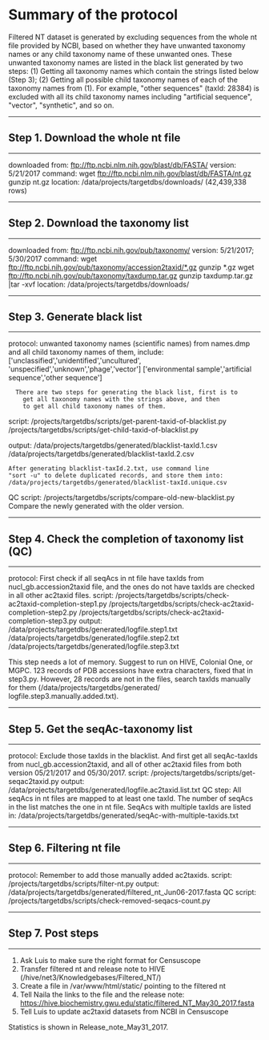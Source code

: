 # Summary of the protocol

Filtered NT dataset is generated by excluding sequences from the whole
nt file provided by NCBI, based on whether they have unwanted taxonomy 
names or any child taxonomy name of these unwanted ones. These unwanted 
taxonomy names are listed in the black list generated by two steps: 
(1) Getting all taxonomy names which contain the strings listed 
below (Step 3); (2) Getting all possible child taxonomy names of each 
of the taxonomy names from (1). For example, "other sequences" 
(taxId: 28384) is excluded with all its child taxonomy names including 
"artificial sequence", "vector", "synthetic", and so on.


************************************************************************
## Step 1. Download the whole nt file
************************************************************************
downloaded from: ftp://ftp.ncbi.nlm.nih.gov/blast/db/FASTA/
version: 5/21/2017
command:
	wget ftp://ftp.ncbi.nlm.nih.gov/blast/db/FASTA/nt.gz
	gunzip nt.gz
location: /data/projects/targetdbs/downloads/ (42,439,338 rows)


************************************************************************
## Step 2. Download the taxonomy list 
************************************************************************
downloaded from: ftp://ftp.ncbi.nih.gov/pub/taxonomy/
version: 5/21/2017; 5/30/2017
command:
	wget ftp://ftp.ncbi.nih.gov/pub/taxonomy/accession2taxid/*.gz
	gunzip *.gz
	wget ftp://ftp.ncbi.nih.gov/pub/taxonomy/taxdump.tar.gz
	gunzip taxdump.tar.gz |tar -xvf
location: /data/projects/targetdbs/downloads/


************************************************************************
## Step 3. Generate black list
************************************************************************
protocol: unwanted taxonomy names (scientific names) from names.dmp and
		all child taxonomy names of them, include:
		['unclassified','unidentified','uncultured', \
			 'unspecified','unknown','phage','vector']
		['environmental sample','artificial sequence','other sequence']

	  There are two steps for generating the black list, first is to
		get all taxonomy names with the strings above, and then
		to get all child taxonomy names of them.

script: /projects/targetdbs/scripts/get-parent-taxid-of-blacklist.py
	/projects/targetdbs/scripts/get-child-taxid-of-blacklist.py

output: /data/projects/targetdbs/generated/blacklist-taxId.1.csv
	/data/projects/targetdbs/generated/blacklist-taxId.2.csv

	After generating blacklist-taxId.2.txt, use command line 
	"sort -u" to delete duplicated records, and store them into:
	/data/projects/targetdbs/generated/blacklist-taxId.unique.csv

QC script: /projects/targetdbs/scripts/compare-old-new-blacklist.py
		Compare the newly generated with the older version.


************************************************************************
## Step 4. Check the completion of taxonomy list (QC)
************************************************************************
protocol: First check if all seqAcs in nt file have taxIds from 
	nucl_gb.accession2taxid file, and the ones do not have taxIds
	are checked in all other ac2taxid files.
script: /projects/targetdbs/scripts/check-ac2taxid-completion-step1.py
	/projects/targetdbs/scripts/check-ac2taxid-completion-step2.py
	/projects/targetdbs/scripts/check-ac2taxid-completion-step3.py
output: /data/projects/targetdbs/generated/logfile.step1.txt
	/data/projects/targetdbs/generated/logfile.step2.txt
	/data/projects/targetdbs/generated/logfile.step3.txt

This step needs a lot of memory. Suggest to run on HIVE,
	Colonial One, or MGPC. 123 records of PDB accessions
	have extra characters, fixed that in step3.py.
	However, 28 records are not in the files, search taxIds
	manually for them (/data/projects/targetdbs/generated/ \
	logfile.step3.manually.added.txt).


************************************************************************
## Step 5. Get the seqAc-taxonomy list
************************************************************************
protocol: Exclude those taxIds in the blacklist. And first get all 
	seqAc-taxIds from nucl_gb.accession2taxid, and all of other
	ac2taxid files from both version 05/21/2017 and 05/30/2017.
script: /projects/targetdbs/scripts/get-seqac2taxid.py
output: /data/projects/targetdbs/generated/logfile.ac2taxid.list.txt
QC step: All seqAcs in nt files are mapped to at least one taxId. The
	number of seqAcs in the list matches the one in nt file.
	SeqAcs with multiple taxIds are listed in:
	/data/projects/targetdbs/generated/seqAc-with-multiple-taxids.txt


************************************************************************
## Step 6. Filtering nt file
************************************************************************
protocol: Remember to add those manually added ac2taxids.
script: /projects/targetdbs/scripts/filter-nt.py
output: /data/projects/targetdbs/generated/filtered_nt_Jun06-2017.fasta
QC script: /projects/targetdbs/scripts/check-removed-seqacs-count.py


************************************************************************
## Step 7. Post steps
************************************************************************
1. Ask Luis to make sure the right format for Censuscope
2. Transfer filtered nt and release note to HIVE
	(/hive/net3/Knowledgebases/Filtered_NT/)
3. Create a file in /var/www/html/static/ pointing to the filtered nt
4. Tell Naila the links to the file and the release note:
	https://hive.biochemistry.gwu.edu/static/filtered_NT_May30_2017.fasta
5. Tell Luis to update ac2taxid datasets from NCBI in Censuscope

Statistics is shown in Release_note_May31_2017.

